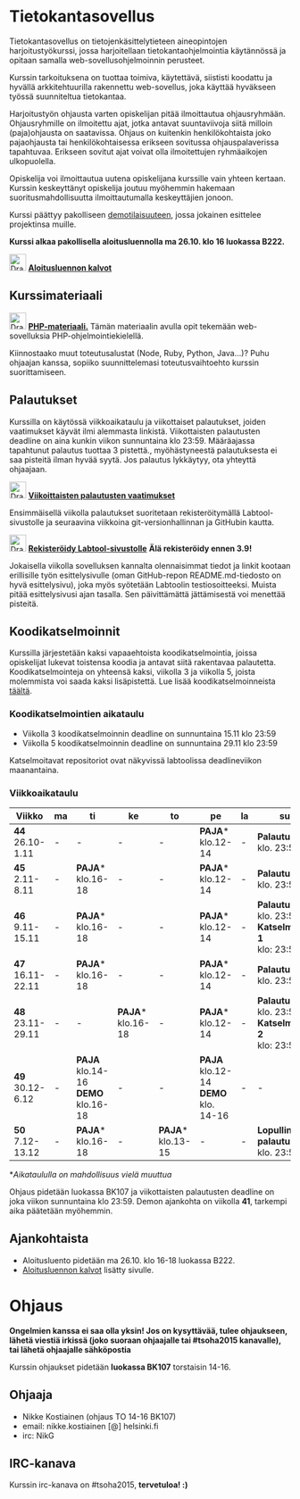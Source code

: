 # Tietokantasovellus

Tietokantasovellus on tietojenkäsittelytieteen aineopintojen harjoitustyökurssi, jossa harjoitellaan tietokantaohjelmointia käytännössä ja opitaan samalla web-sovellusohjelmoinnin perusteet.

Kurssin tarkoituksena on tuottaa toimiva, käytettävä, siististi koodattu ja hyvällä arkkitehtuurilla rakennettu web-sovellus, joka käyttää hyväkseen työssä suunniteltua tietokantaa.

Harjoitustyön ohjausta varten opiskelijan pitää ilmoittautua ohjausryhmään. Ohjausryhmille on ilmoitettu ajat, jotka antavat suuntaviivoja siitä milloin (paja)ohjausta on saatavissa. Ohjaus on kuitenkin henkilökohtaista joko pajaohjausta tai henkilökohtaisessa erikseen sovitussa ohjauspalaverissa tapahtuvaa.  Erikseen sovitut ajat voivat olla ilmoitettujen ryhmäaikojen ulkopuolella.

Opiskelija voi ilmoittautua uutena opiskelijana kurssille vain yhteen kertaan. Kurssin keskeyttänyt opiskelija joutuu myöhemmin hakemaan suoritusmahdollisuutta ilmoittautumalla keskeyttäjien jonoon.

Kurssi päättyy pakolliseen <a href="http://advancedkittenry.github.io/aikataulu/demo.html">demotilaisuuteen</a>, jossa jokainen esittelee projektinsa muille.

**Kurssi alkaa pakollisella aloitusluennolla ma 26.10. klo 16 luokassa B222.**

<img src="https://assets-cdn.github.com/images/icons/emoji/unicode/1f449.png" alt="Drawing" height="30" width="30"/> **<a href="https://docs.google.com/presentation/d/1lSq00AuxZ7qaubIeTwOcTDP6GGfad-zArQ7IX-w5AII/edit?usp=sharing">Aloitusluennon kalvot</a>**


## Kurssimateriaali

<img src="https://assets-cdn.github.com/images/icons/emoji/unicode/1f449.png" alt="Drawing" height="30" width="30"/>  **<a href="http://tsoha.github.io">PHP-materiaali.</a>** Tämän materiaalin avulla opit tekemään web-sovelluksia PHP-ohjelmointiekielellä.

Kiinnostaako muut toteutusalustat (Node, Ruby, Python, Java...)? Puhu ohjaajan kanssa, sopiiko suunnittelemasi toteutusvaihtoehto kurssin suorittamiseen.

## Palautukset

Kurssilla on käytössä viikkoaikataulu ja viikottaiset palautukset, joiden vaatimukset käyvät ilmi alemmasta linkistä. Viikottaisten palautusten deadline on aina kunkin viikon sunnuntaina klo 23:59. Määräajassa tapahtunut palautus tuottaa 3 pistettä., myöhästyneestä palautuksesta ei saa pisteitä ilman hyvää syytä. Jos palautus lykkäytyy, ota yhteyttä ohjaajaan. 

<img src="https://assets-cdn.github.com/images/icons/emoji/unicode/1f449.png" alt="Drawing" height="30" width="30"/> **[Viikoittaisten palautusten vaatimukset](ohjeet/Palautukset.md)**

Ensimmäisellä viikolla palautukset suoritetaan rekisteröitymällä Labtool-sivustolle ja seuraavina viikkoina git-versionhallinnan ja GitHubin kautta.

<img src="https://assets-cdn.github.com/images/icons/emoji/unicode/1f449.png" alt="Drawing" height="30" width="30"/> **<a href="http://tsoha-labtool.herokuapp.com/register">Rekisteröidy Labtool-sivustolle</a>** **Älä rekisteröidy ennen 3.9!** 

Jokaisella viikolla sovelluksen kannalta olennaisimmat tiedot ja linkit kootaan erillisille työn esittelysivulle (oman GitHub-repon README.md-tiedosto on hyvä esittelysivu), joka myös syötetään Labtoolin testiosoitteeksi. Muista pitää esittelysivusi ajan tasalla. Sen päivittämättä jättämisestä voi menettää pisteitä.

## Koodikatselmoinnit

Kurssilla järjestetään kaksi vapaaehtoista koodikatselmointia, joissa opiskelijat lukevat toistensa koodia ja antavat siitä rakentavaa palautetta. Koodikatselmointeja on yhteensä kaksi, viikolla 3 ja viikolla 5, joista molemmista voi saada kaksi lisäpistettä. Lue lisää koodikatselmoinneista <a href="http://advancedkittenry.github.io/aikataulu/koodikatselmointi.html">täältä</a>.

### Koodikatselmointien aikataulu

* Viikolla 3 koodikatselmoinnin deadline on sunnuntaina 15.11 klo 23:59
* Viikolla 5 koodikatselmoinnin deadline on sunnuntaina 29.11 klo 23:59

Katselmoitavat repositoriot ovat näkyvissä labtoolissa deadlineviikon maanantaina.

### Viikkoaikataulu

| Viikko | ma | ti | ke | to | pe | la | su |
| --- | --- | --- | --- | --- | --- | --- | --- |
| **44** <br> 26.10-1.11 |  -  |  -  |  -  |  -  |  **PAJA***<br>klo.12-14  |  -  |  **Palautus 1** <br> klo. 23:59 |
| **45** <br> 2.11-8.11 |  -  |**PAJA***<br>klo.16-18|  -  | - |  **PAJA***<br>klo.12-14  |  -  |  **Palautus 2** <br> klo. 23:59 |
| **46** <br> 9.11-15.11 |  -  |**PAJA***<br>klo.16-18|  -  | - |  **PAJA**\*<br>klo.12-14  |  -  |  **Palautus 3** <br> klo. 23:59 <br> **Katselmointi 1** <br> klo: 23:59  |
| **47** <br> 16.11-22.11 |  -  |**PAJA***<br>klo.16-18|  -  | - |  **PAJA**\*<br>klo.12-14  |  -  |  **Palautus 4** <br> klo. 23:59 |
| **48** <br> 23.11-29.11 |  -  | - | **PAJA***<br>klo.16-18 | - |  **PAJA**\*<br>klo.12-14  |  -  |  **Palautus 5** <br> klo. 23:59 <br> **Katselmointi 2** <br> klo: 23:59  |
| **49** <br> 30.12-6.12 |  -  |**PAJA**<br>klo.14-16<br>**DEMO**<br>klo.16-18 | - | - | **PAJA**<br>klo.12-14<br> **DEMO**<br>klo. 14-16  |  -  | - |
| **50** <br> 7.12-13.12 |  -  | **PAJA***<br>klo.16-18 | - | **PAJA***<br>klo.13-15 | - | - | **Lopullinen palautus** <br> klo. 23:59 |

**Aikataululla on mahdollisuus vielä muuttua*

Ohjaus pidetään luokassa BK107 ja viikottaisten palautusten deadline on joka viikon sunnuntaina klo 23:59. Demon ajankohta on viikolla **41**, tarkempi aika päätetään myöhemmin.

## Ajankohtaista

* Aloitusluento pidetään ma 26.10. klo 16-18 luokassa B222.
* <a href="https://github.com/AdvancedKittenry/Periodi5-2015/raw/gh-pages/kalvot/aloitusluento.pdf">Aloitusluennon kalvot</a> lisätty sivulle.

# Ohjaus

**Ongelmien kanssa ei saa olla yksin! Jos on kysyttävää, tulee ohjaukseen, lähetä viestiä irkissä (joko suoraan ohjaajalle tai #tsoha2015 kanavalle), tai lähetä ohjaajalle sähköpostia**

Kurssin ohjaukset pidetään **luokassa BK107** torstaisin 14-16.

## Ohjaaja

* Nikke Kostiainen (ohjaus TO 14-16 BK107)
 * email: nikke.kostiainen [@] helsinki.fi
 * irc: NikG


## IRC-kanava

Kurssin irc-kanava on #tsoha2015, **tervetuloa! :)**
